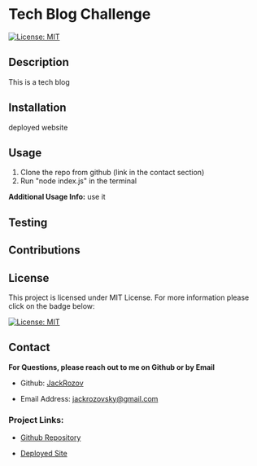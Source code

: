 <h1 style= "text-center"> Tech Blog Challenge </h1>
 


  [![License: MIT](https://img.shields.io/badge/License-MIT-yellow.svg)](https://opensource.org/licenses/MIT)



 
## Description 
 
  This is a tech blog
 


## Installation 
 
   deployed website

## Usage 


1. Clone the repo from github (link in the contact section) 
2. Run "node index.js" in the terminal


**Additional Usage Info:** 
   use it

## Testing 

  

## Contributions 



## License 
 
  This project is licensed under MIT License. For more information please click on the badge below: 
  
 
 [![License: MIT](https://img.shields.io/badge/License-MIT-yellow.svg)](https://opensource.org/licenses/MIT)
 
## Contact 
 
**For Questions, please reach out to me on Github or by Email** 

  - Github: 
   [JackRozov](https://github.com/JackRozov)

  - Email Address: 
  [jackrozovsky@gmail.com](mailto:jackrozovsky@gmail.com)

  ### Project Links: 

 - [Github Repository](ttps://github.com/JackRozov/Tech-Blog-challenge)

 - [Deployed Site](https://tech-blog-challenge-t4ls.onrender.com)